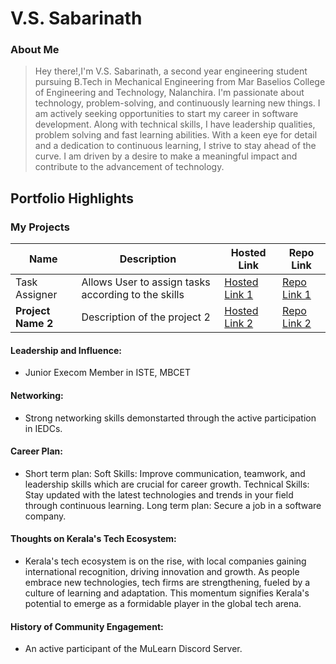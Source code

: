 # V.S. Sabarinath

### About Me

> Hey there!,I'm V.S. Sabarinath, a second year engineering student pursuing B.Tech in Mechanical Engineering from Mar Baselios College of Engineering and Technology, Nalanchira. I'm passionate about technology, problem-solving, and continuously learning new things. I am actively seeking opportunities to start my career in software development. Along with technical skills, I have leadership qualities, problem solving and fast learning abilities. With a keen eye for detail and a dedication to continuous learning, I strive to stay ahead of the curve. I am driven by a desire to make a meaningful impact and contribute to the advancement of technology.


## Portfolio Highlights

### My Projects

| Name                | Description                                                               | Hosted Link                              | Repo Link                                                      |
|---------------------|---------------------------------------------------------------------------|------------------------------------------|----------------------------------------------------------------|
| Task Assigner | Allows User to assign tasks according to the skills                                         | [Hosted Link 1](https://github.com/AbelLouisFernandez/Employ_Management)    | [Repo Link 1](https://abellouisfernandez.github.io/Employ_Management/templates/index.html)             |
| **Project Name 2**  | Description of the project 2                                              | [Hosted Link 2](https://example.com)    | [Repo Link 2](https://github.com/username/project2)             |

#### Leadership and Influence:

- Junior Execom Member in ISTE, MBCET

#### Networking:

- Strong networking skills demonstarted through the active participation in IEDCs.

#### Career Plan:

- Short term plan:
Soft Skills: Improve communication, teamwork, and leadership skills which are crucial for career growth.
Technical Skills: Stay updated with the latest technologies and trends in your field through continuous learning.
Long term plan:
Secure a job in a software company.

#### Thoughts on Kerala's Tech Ecosystem:

- Kerala's tech ecosystem is on the rise, with local companies gaining international recognition, driving innovation and growth. As people embrace new technologies, tech firms are strengthening, fueled by a culture of learning and adaptation. This momentum signifies Kerala's potential to emerge as a formidable player in the global tech arena.

#### History of Community Engagement:

-  An active participant of the MuLearn Discord Server.
